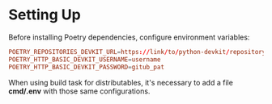 <!-- ====================================================================== -->

# Setting Up
Before installing Poetry dependencies, configure environment variables:

```conf
POETRY_REPOSITORIES_DEVKIT_URL=https://link/to/python-devkit/repository
POETRY_HTTP_BASIC_DEVKIT_USERNAME=username
POETRY_HTTP_BASIC_DEVKIT_PASSWORD=gitub_pat
```

When using build task for distributables, it's necessary to add a file
**cmd/.env** with those same configurations.

<!-- ====================================================================== -->

